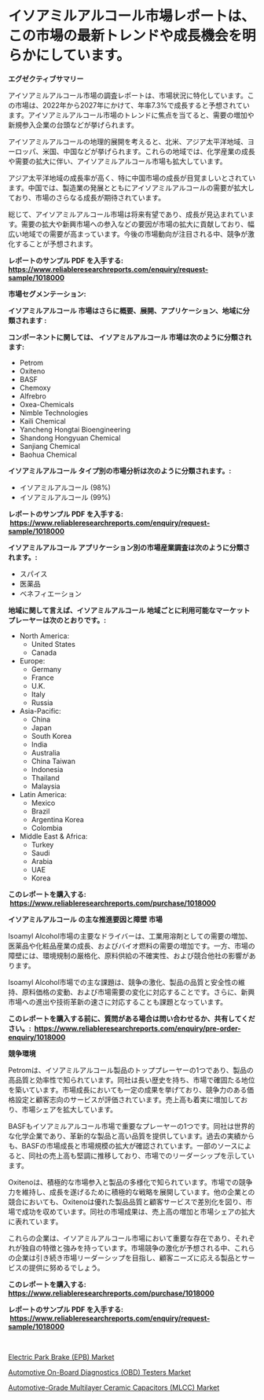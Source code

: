 <p><h1>イソアミルアルコール市場レポートは、この市場の最新トレンドや成長機会を明らかにしています。</h1></p><p><strong>エグゼクティブサマリー</strong></p>
<p><p>アイソアミルアルコール市場の調査レポートは、市場状況に特化しています。この市場は、2022年から2027年にかけて、年率7.3%で成長すると予想されています。アイソアミルアルコール市場のトレンドに焦点を当てると、需要の増加や新規参入企業の台頭などが挙げられます。</p><p>アイソアミルアルコールの地理的展開を考えると、北米、アジア太平洋地域、ヨーロッパ、米国、中国などが挙げられます。これらの地域では、化学産業の成長や需要の拡大に伴い、アイソアミルアルコール市場も拡大しています。</p><p>アジア太平洋地域の成長率が高く、特に中国市場の成長が目覚ましいとされています。中国では、製造業の発展とともにアイソアミルアルコールの需要が拡大しており、市場のさらなる成長が期待されています。</p><p>総じて、アイソアミルアルコール市場は将来有望であり、成長が見込まれています。需要の拡大や新興市場への参入などの要因が市場の拡大に貢献しており、幅広い地域での需要が高まっています。今後の市場動向が注目される中、競争が激化することが予想されます。</p></p>
<p><strong>レポートのサンプル PDF を入手する: <a href="https://www.reliableresearchreports.com/enquiry/request-sample/1018000">https://www.reliableresearchreports.com/enquiry/request-sample/1018000</a></strong></p>
<p><strong>市場セグメンテーション:</strong></p>
<p><strong> イソアミルアルコール 市場はさらに概要、展開、アプリケーション、地域に分類されます :</strong></p>
<p><strong>コンポーネントに関しては、 イソアミルアルコール 市場は次のように分類されます: &nbsp;</strong></p>
<p><ul><li>Petrom</li><li>Oxiteno</li><li>BASF</li><li>Chemoxy</li><li>Alfrebro</li><li>Oxea-Chemicals</li><li>Nimble Technologies</li><li>Kaili Chemical</li><li>Yancheng Hongtai Bioengineering</li><li>Shandong Hongyuan Chemical</li><li>Sanjiang Chemical</li><li>Baohua Chemical</li></ul></p>
<p><strong> イソアミルアルコール タイプ別の市場分析は次のように分類されます。:</strong></p>
<p><ul><li>イソアミルアルコール (98%)</li><li>イソアミルアルコール (99%)</li></ul></p>
<p><strong>レポートのサンプル PDF を入手する: &nbsp;<a href="https://www.reliableresearchreports.com/enquiry/request-sample/1018000">https://www.reliableresearchreports.com/enquiry/request-sample/1018000</a></strong></p>
<p><strong> イソアミルアルコール アプリケーション別の市場産業調査は次のように分類されます。:</strong></p>
<p><ul><li>スパイス</li><li>医薬品</li><li>ベネフィエーション</li></ul></p>
<p><strong>地域に関して言えば、イソアミルアルコール 地域ごとに利用可能なマーケットプレーヤーは次のとおりです。:</strong></p>
<p><ul>
    <li>
        North America:
        <ul>
            <li>United States</li>
            <li>Canada</li>
        </ul>
    </li>
    <li>
        Europe:
        <ul>
            <li>Germany</li>
            <li>France</li>
            <li>U.K.</li>
            <li>Italy</li>
            <li>Russia</li>
        </ul>
    </li>
    <li>
        Asia-Pacific:
        <ul>
            <li>China</li>
            <li>Japan</li>
            <li>South Korea</li>
            <li>India</li>
            <li>Australia</li>
            <li>China Taiwan</li>
            <li>Indonesia</li>
            <li>Thailand</li>
            <li>Malaysia</li>
        </ul>
    </li>
    <li>
        Latin America:
        <ul>
            <li>Mexico</li>
            <li>Brazil</li>
            <li>Argentina Korea</li>
            <li>Colombia</li>
        </ul>
    </li>
    <li>
        Middle East & Africa:
        <ul>
            <li>Turkey</li>
            <li>Saudi</li>
            <li>Arabia</li>
            <li>UAE</li>
            <li>Korea</li>
        </ul>
    </li>
    </ul></p>
<p><strong>このレポートを購入する: &nbsp;<a href="https://www.reliableresearchreports.com/purchase/1018000">https://www.reliableresearchreports.com/purchase/1018000</a></strong></p>
<p><strong>イソアミルアルコール の主な推進要因と障壁 市場</strong></p>
<p><p>Isoamyl Alcohol市場の主要なドライバーは、工業用溶剤としての需要の増加、医薬品や化粧品産業の成長、およびバイオ燃料の需要の増加です。一方、市場の障壁には、環境規制の厳格化、原料供給の不確実性、および競合他社の影響があります。</p><p>Isoamyl Alcohol市場での主な課題は、競争の激化、製品の品質と安全性の維持、原料価格の変動、および市場需要の変化に対応することです。さらに、新興市場への進出や技術革新の速さに対応することも課題となっています。</p></p>
<p><strong>このレポートを購入する前に、質問がある場合は問い合わせるか、共有してください。:&nbsp; <a href="https://www.reliableresearchreports.com/enquiry/pre-order-enquiry/1018000">https://www.reliableresearchreports.com/enquiry/pre-order-enquiry/1018000</a></strong></p>
<p><strong>競争環境</strong></p>
<p><p>Petromは、イソアミルアルコール製品のトッププレーヤーの1つであり、製品の高品質と効率性で知られています。同社は長い歴史を持ち、市場で確固たる地位を築いています。市場成長においても一定の成果を挙げており、競争力のある価格設定と顧客志向のサービスが評価されています。売上高も着実に増加しており、市場シェアを拡大しています。</p><p>BASFもイソアミルアルコール市場で重要なプレーヤーの1つです。同社は世界的な化学企業であり、革新的な製品と高い品質を提供しています。過去の実績からも、BASFの市場成長と市場規模の拡大が確認されています。一部のソースによると、同社の売上高も堅調に推移しており、市場でのリーダーシップを示しています。</p><p>Oxitenoは、積極的な市場参入と製品の多様化で知られています。市場での競争力を維持し、成長を遂げるために積極的な戦略を展開しています。他の企業との競合においても、Oxitenoは優れた製品品質と顧客サービスで差別化を図り、市場で成功を収めています。同社の市場成果は、売上高の増加と市場シェアの拡大に表れています。</p><p>これらの企業は、イソアミルアルコール市場において重要な存在であり、それぞれが独自の特徴と強みを持っています。市場競争の激化が予想される中、これらの企業は引き続き市場リーダーシップを目指し、顧客ニーズに応える製品とサービスの提供に努めるでしょう。</p></p>
<p><strong>このレポートを購入する: &nbsp; <a href="https://www.reliableresearchreports.com/purchase/1018000">https://www.reliableresearchreports.com/purchase/1018000</a></strong></p>
<p><strong>レポートのサンプル PDF を入手する: &nbsp;<a href="https://www.reliableresearchreports.com/enquiry/request-sample/1018000">https://www.reliableresearchreports.com/enquiry/request-sample/1018000</a></strong><strong></strong></p>
<p>&nbsp;</p>
<p><p><a href="https://github.com/wusalecollins540tpqoz/Market-Research-Report-List-1/blob/main/electric-park-brake-epb-market.md">Electric Park Brake (EPB) Market</a></p><p><a href="https://github.com/johnbach50/Market-Research-Report-List-2/blob/main/automotive-on-board-diagnostics-obd-testers-market.md">Automotive On-Board Diagnostics (OBD) Testers Market</a></p><p><a href="https://github.com/pjcfca/Market-Research-Report-List-1/blob/main/automotive-grade-multilayer-ceramic-capacitors-mlcc-market.md">Automotive-Grade Multilayer Ceramic Capacitors (MLCC) Market</a></p></p>